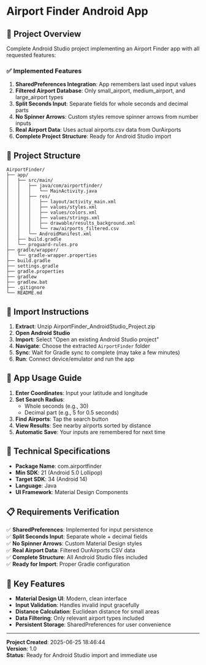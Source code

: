 # Airport Finder Android App

## 🎯 Project Overview
Complete Android Studio project implementing an Airport Finder app with all requested features:

### ✅ Implemented Features
1. **SharedPreferences Integration**: App remembers last used input values
2. **Filtered Airport Database**: Only small_airport, medium_airport, and large_airport types
3. **Split Seconds Input**: Separate fields for whole seconds and decimal parts
4. **No Spinner Arrows**: Custom styles remove spinner arrows from number inputs
5. **Real Airport Data**: Uses actual airports.csv data from OurAirports
6. **Complete Project Structure**: Ready for Android Studio import

## 📁 Project Structure
```
AirportFinder/
├── app/
│   ├── src/main/
│   │   ├── java/com/airportfinder/
│   │   │   └── MainActivity.java
│   │   ├── res/
│   │   │   ├── layout/activity_main.xml
│   │   │   ├── values/styles.xml
│   │   │   ├── values/colors.xml
│   │   │   ├── values/strings.xml
│   │   │   ├── drawable/results_background.xml
│   │   │   └── raw/airports_filtered.csv
│   │   └── AndroidManifest.xml
│   ├── build.gradle
│   └── proguard-rules.pro
├── gradle/wrapper/
│   └── gradle-wrapper.properties
├── build.gradle
├── settings.gradle
├── gradle.properties
├── gradlew
├── gradlew.bat
├── .gitignore
└── README.md
```

## 🚀 Import Instructions
1. **Extract**: Unzip AirportFinder_AndroidStudio_Project.zip
2. **Open Android Studio**
3. **Import**: Select "Open an existing Android Studio project"
4. **Navigate**: Choose the extracted `AirportFinder` folder
5. **Sync**: Wait for Gradle sync to complete (may take a few minutes)
6. **Run**: Connect device/emulator and run the app

## 📱 App Usage Guide
1. **Enter Coordinates**: Input your latitude and longitude
2. **Set Search Radius**: 
   - Whole seconds (e.g., 30)
   - Decimal part (e.g., 5 for 0.5 seconds)
3. **Find Airports**: Tap the search button
4. **View Results**: See nearby airports sorted by distance
5. **Automatic Save**: Your inputs are remembered for next time

## 🔧 Technical Specifications
- **Package Name**: com.airportfinder
- **Min SDK**: 21 (Android 5.0 Lollipop)
- **Target SDK**: 34 (Android 14)
- **Language**: Java
- **UI Framework**: Material Design Components

## 📋 Requirements Verification
✅ **SharedPreferences**: Implemented for input persistence  
✅ **Split Seconds Input**: Separate whole + decimal fields  
✅ **No Spinner Arrows**: Custom Material Design styles  
✅ **Real Airport Data**: Filtered OurAirports CSV data  
✅ **Complete Structure**: All Android Studio files included  
✅ **Ready for Import**: Proper Gradle configuration  

## 🎨 Key Features
- **Material Design UI**: Modern, clean interface
- **Input Validation**: Handles invalid input gracefully
- **Distance Calculation**: Euclidean distance for small areas
- **Data Filtering**: Only relevant airport types included
- **Persistent Storage**: SharedPreferences for user convenience

---
**Project Created**: 2025-06-25 18:46:44  
**Version**: 1.0  
**Status**: Ready for Android Studio import and immediate use
